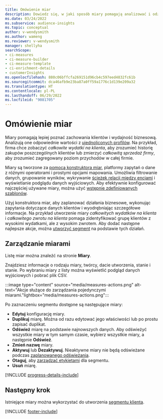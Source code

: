 ```yaml
---
title: Omówienie miar
description: Dowiedz się, w jaki sposób miary pomagają analizować i odzwierciedlać wydajność biznesową.
ms.date: 03/24/2022
ms.subservice: audience-insights
ms.topic: conceptual
author: v-wendysmith
ms.author: wameng
ms.reviewer: v-wendysmith
manager: shellyha
searchScope:
- ci-measures
- ci-measure-builder
- ci-measure-template
- ci-enrichment-details
- customerInsights
ms.openlocfilehash: 880c06bffcfa269151d96cb4c597eed4832fc61b
ms.sourcegitcommit: dca46afb9e23ba87a0ff59a1776c1d139e209a32
ms.translationtype: HT
ms.contentlocale: pl-PL
ms.lasthandoff: 06/29/2022
ms.locfileid: "9081705"
---
```

# <a name="measures-overview"></a>Omówienie miar

Miary pomagają lepiej poznać zachowania klientów i wydajność biznesową. Analizują one odpowiednie wartości z [ujednoliconych profilów](data-unification.md). Na przykład, firma chce zobaczyć *całkowite wydatki na klienta*, aby zrozumieć historię zakupów poszczególnych klientów lub zmierzyć *całkowitą sprzedaż firmy*, aby zrozumieć zagregowany poziom przychodów w całej firmie.  

Miary są tworzone za [pomocą konstruktora miar](measure-builder.md), platformy zapytań o dane z różnymi operatorami i prostymi opcjami mapowania. Umożliwia filtrowanie danych, grupowanie wyników, wykrywanie [ścieżek relacji między encjami](relationships.md) i wyświetlanie podglądu danych wyjściowych. Aby efektywnie konfigurować najczęściej używane miary, można użyć [wstępnie zdefiniowanych szablonów](measure-templates.md).

Użyj konstruktora miar, aby zaplanować działania biznesowe, wykonując zapytania dotyczące danych klientów i wyodrębniając szczegółowe informacje. Na przykład utworzenie miary *całkowitych wydatków na klienta* i *całkowitego zwrotu na klienta* pomaga zidentyfikować grupę klientów z wysokimi wydatkami, ale z wysokim zwrotem. Aby dodać następne najlepsze akcje, można [utworzyć segment](segments.md) na podstawie tych działań.

## <a name="manage-your-measures"></a>Zarządzanie miarami

Listę miar można znaleźć na stronie **Miary**.

Znajdziesz informacje o rodzaju miary, twórcy, dacie utworzenia, stanie i stanie. Po wybraniu miary z listy można wyświetlić podgląd danych wyjściowych i pobrać plik CSV.

:::image type="content" source="media/measures-actions.png" alt-text="Akcje służące do zarządzania pojedynczymi miarami."lightbox="media/measures-actions.png":::

Po zaznaczeniu segmentu dostępne są następujące miary:

- **Edytuj** konfigurację miary.
- **Duplikuj** miarę. Można od razu edytować jego właściwości lub po prostu zapisać duplikat.
- **Odśwież** miarę na podstawie najnowszych danych. Aby odświeżyć wszystkie miary w tym samym czasie, wybierz wszystkie miary, a następnie **Odśwież**.
- **Zmień nazwę** miary.
- **Aktywuj** lub **Dezaktywuj**. Nieaktywne miary nie będą odświeżane podczas [zaplanowanego odświeżania](system.md#schedule-tab).
- **Otaguj**, aby [zarządzać etykietami](work-with-tags-columns.md#manage-tags) dla segmentu.
- **Usuń** miarę.

[!INCLUDE [progress-details-include](includes/progress-details-pane.md)]

## <a name="next-step"></a>Następny krok

Istniejące miary można wykorzystać do utworzenia [segmentu klienta](segments.md).

[!INCLUDE [footer-include](includes/footer-banner.md)]
